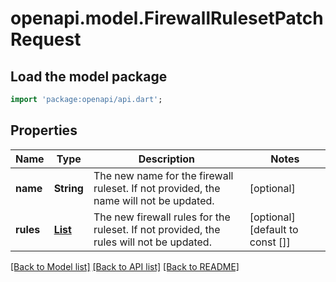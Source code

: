 # openapi.model.FirewallRulesetPatchRequest

## Load the model package
```dart
import 'package:openapi/api.dart';
```

## Properties
Name | Type | Description | Notes
------------ | ------------- | ------------- | -------------
**name** | **String** | The new name for the firewall ruleset. If not provided, the name will not be updated. | [optional] 
**rules** | [**List<FirewallRule>**](FirewallRule.md) | The new firewall rules for the ruleset. If not provided, the rules will not be updated. | [optional] [default to const []]

[[Back to Model list]](../README.md#documentation-for-models) [[Back to API list]](../README.md#documentation-for-api-endpoints) [[Back to README]](../README.md)


